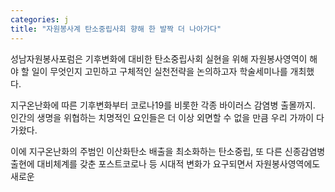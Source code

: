 ```yaml
---
categories: j
title: "자원봉사계 탄소중립사회 향해 한 발짝 더 나아가다"
---
```

성남자원봉사포럼은 기후변화에 대비한 탄소중립사회 실현을 위해 자원봉사영역이 해야 할 일이 무엇인지 고민하고 구체적인 실천전략을 논의하고자 학술세미나를 개최했다.&nbsp;



지구온난화에 따른 기후변화부터 코로나19를 비롯한 각종 바이러스 감염병 출몰까지. 인간의 생명을 위협하는 치명적인 요인들은 더 이상 외면할 수 없을 만큼 우리 가까이 다가왔다.

이에 지구온난화의 주범인 이산화탄소 배출을 최소화하는 탄소중립, 또 다른 신종감염병 출현에 대비체계를 갖춘 포스트코로나 등&nbsp;시대적 변화가 요구되면서 자원봉사영역에도 새로운 